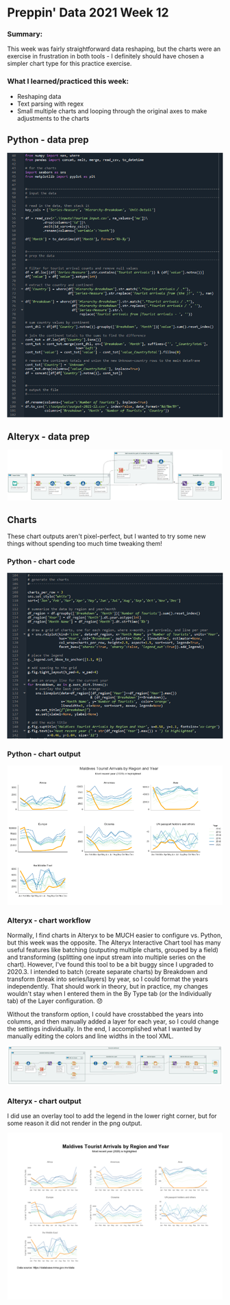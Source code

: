 # Preppin' Data 2021 Week 12

### Summary: 
This week was fairly straightforward data reshaping, but the charts were an exercise in frustration in both tools - I definitely should have chosen a simpler chart type for this practice exercise.

### What I learned/practiced this week:
* Reshaping data
* Text parsing with regex
* Small multiple charts and looping through the original axes to make adjustments to the charts

## Python - data prep
<a href="preppin-data-2021-12.py">
<img src="img-python-code-2021-12.png?raw=true" alt="Python code">
</a>

## Alteryx - data prep
<a href="/preppin-data-2021-12.yxmd">
<img src="img-alteryx-2021-12.png?raw=true" alt="Alteryx workflow">
</a>

## Charts

These chart outputs aren't pixel-perfect, but I wanted to try some new things without spending too much time tweaking them!

### Python - chart code
<a href="preppin-data-2021-12.py">
<img src="img-python-chart-code-2021-12.png?raw=true" alt="Python code to generate charts">
</a>

### Python - chart output
<a href="preppin-data-2021-12.py">
<img src="img-python-chart-output-2021-12.png?raw=true" alt="Chart output from Python">
</a>

### Alteryx - chart workflow
Normally, I find charts in Alteryx to be MUCH easier to configure vs. Python, but this week was the opposite. The Alteryx Interactive Chart tool has many useful features like batching (outputing multiple charts, grouped by a field) and transforming (splitting one input stream into multiple series on the chart). However, I've found this tool to be a bit buggy since I upgraded to 2020.3. I intended to batch (create separate charts) by Breakdown and transform (break into series/layers) by year, so I could format the years independently. That should work in theory, but in practice, my changes wouldn't stay when I entered them in the By Type tab (or the Individually tab) of the Layer configuration. 😞

Without the transform option, I could have crosstabbed the years into columns, and then manually added a layer for each year, so I could change the settings individually. In the end, I accomplished what I wanted by manually editing the colors and line widths in the tool XML.

<a href="preppin-data-2021-12.yxmd">
<img src="img-alteryx-chart-2021-12.png?raw=true" alt="Alteryx workflow to generate charts">
</a>

### Alteryx - chart output

I did use an overlay tool to add the legend in the lower right corner, but for some reason it did not render in the png output.

<a href="preppin-data-2021-12.yxmd">
<img src="img-alteryx-chart-output-2021-12.png?raw=true" alt="Chart output from Alteryx">
</a>
